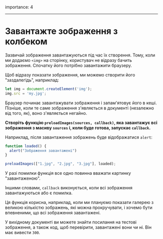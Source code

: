 importance: 4

---

# Завантажте зображення з колбеком

Зазвичай зображення завантажуються під час їх створення. Тому, коли ми додаємо `<img>` на сторінку, користувач не відразу бачить зображення. Спочатку його потрібно завантажити браузеру.

Щоб відразу показати зображення, ми можемо створити його "заздалегідь", наприклад:

```js
let img = document.createElement('img');
img.src = 'my.jpg';
```

Браузер починає завантажувати зображення і запам'ятовує його в кеші. Пізніше, коли те саме зображення з'являється в документі (незалежно від того, як), воно з'являється негайно.

**Створіть функцію `preloadImages(sources, callback)`, яка завантажує всі зображення з масиву `sources` і, коли буде готова, запускає `callback`.**

Наприклад, після завантаження зображень буде відображатися `alert`:

```js
function loaded() {
  alert("Зображення завантажені")
}

preloadImages(["1.jpg", "2.jpg", "3.jpg"], loaded);
```

У разі помилки функція все одно повинна вважати картинку "завантаженою".

Іншими словами, `callback` виконується, коли всі зображення завантажуються або є помилка.

Ця функція корисна, наприклад, коли ми плануємо показати галерею з великою кількістю зображень, які можна прокручувати, і хочемо бути впевненими, що всі зображення завантажені.

У вихідному документі ви можете знайти посилання на тестові зображення, а також код, щоб перевірити, завантажені вони чи ні. Він має вивести `300`.
